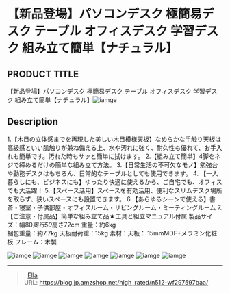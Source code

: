 # 【新品登場】パソコンデスク 極簡易デスク テーブル オフィスデスク 学習デスク 組み立て簡単【ナチュラル】


## PRODUCT TITLE 

【新品登場】パソコンデスク 極簡易デスク テーブル オフィスデスク 学習デスク 組み立て簡単【ナチュラル】![iamge](https://b2bfiles1.gigab2b.cn/image/wkseller/301/20221127_b7102aaab3de7c136fd631217f06fddc.jpg)

## Description

1.【木目の立体感までを再現した美しい木目模様天板】なめらかな手触り天板は高級感といい肌触りが兼ね備える上、水や汚れに強く、耐久性も優れて、お手入れも簡単です。汚れた時もサッと簡単に拭けます。
2.【組み立て簡単】4脚をネジで締めるだけの簡単な組み立て方法。
3.【日常生活の不可欠なモノ】勉強台や勤務デスクはもちろん、日常的なテーブルとしても使用できます。
4. 【一人暮らしにも、ビジネスにも】ゆったり快適に使えるから、ご自宅でも、オフィスでも大活躍！
5.【スペース活用】スペースを有効活用、便利なスリムデスク場所を取らず、狭いスペースにも設置できます。
6.【あらゆるシーンで使える】書斎・寝室・子供部屋・オフィスルーム・リビングルーム・ミーティングルーム
7.【ご注意・付属品】简単な組み立て品★工具と組立マニュアル付属
製品サイズ：幅80*奥行50*高さ72cm
重量：約6kg    
梱包重量：約7.7kg 
天板耐荷重：15kg
素材：天板： 15mmMDF&#43;メラミン化粧板 フレーム：木製


![iamge](https://b2bfiles1.gigab2b.cn/image/wkseller/301/20221127_18157f8d32da0d1e32b193c230a48dbf.jpg)
![iamge](https://b2bfiles1.gigab2b.cn/image/wkseller/301/20221127_336a9c65031c7912bad609fe0fb44f01.jpg)
![iamge](https://b2bfiles1.gigab2b.cn/image/wkseller/301/20221127_7b2985e12f4f22ed081c7f63d99ba280.jpg)
![iamge](https://b2bfiles1.gigab2b.cn/image/wkseller/301/20221127_1808affecd7326d287e3336cce07466d.jpg)
![iamge](https://b2bfiles1.gigab2b.cn/image/wkseller/301/20221127_e928803828c0aa033a454f46d2f65eb4.jpg)
![iamge](https://b2bfiles1.gigab2b.cn/image/wkseller/301/20221214_5c24352c5b05d18e28e5251e295b203c.jpg)
![iamge](https://b2bfiles1.gigab2b.cn/image/wkseller/301/20221214_43b2d66d3ab85a6c8c63ff9bdf4375d1.jpg)


---

> : [Ella](https://blog.jp.amzshop.net/)  
> URL: https://blog.jp.amzshop.net/high_rated/n512-wf297597baa/  

